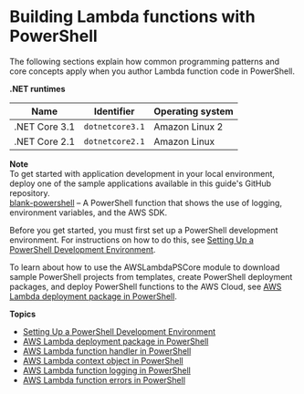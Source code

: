 # Building Lambda functions with PowerShell<a name="lambda-powershell"></a>

The following sections explain how common programming patterns and core concepts apply when you author Lambda function code in PowerShell\.


**\.NET runtimes**  

| Name | Identifier | Operating system | 
| --- | --- | --- | 
|  \.NET Core 3\.1  |  `dotnetcore3.1`  |  Amazon Linux 2  | 
|  \.NET Core 2\.1  |  `dotnetcore2.1`  |  Amazon Linux  | 

**Note**  
To get started with application development in your local environment, deploy one of the sample applications available in this guide's GitHub repository\.  
[blank\-powershell](https://github.com/awsdocs/aws-lambda-developer-guide/tree/main/sample-apps/blank-powershell) – A PowerShell function that shows the use of logging, environment variables, and the AWS SDK\.

Before you get started, you must first set up a PowerShell development environment\. For instructions on how to do this, see [Setting Up a PowerShell Development Environment](powershell-devenv.md)\.

To learn about how to use the AWSLambdaPSCore module to download sample PowerShell projects from templates, create PowerShell deployment packages, and deploy PowerShell functions to the AWS Cloud, see [AWS Lambda deployment package in PowerShell](powershell-package.md)\.

**Topics**
+ [Setting Up a PowerShell Development Environment](powershell-devenv.md)
+ [AWS Lambda deployment package in PowerShell](powershell-package.md)
+ [AWS Lambda function handler in PowerShell](powershell-handler.md)
+ [AWS Lambda context object in PowerShell](powershell-context.md)
+ [AWS Lambda function logging in PowerShell](powershell-logging.md)
+ [AWS Lambda function errors in PowerShell](powershell-exceptions.md)